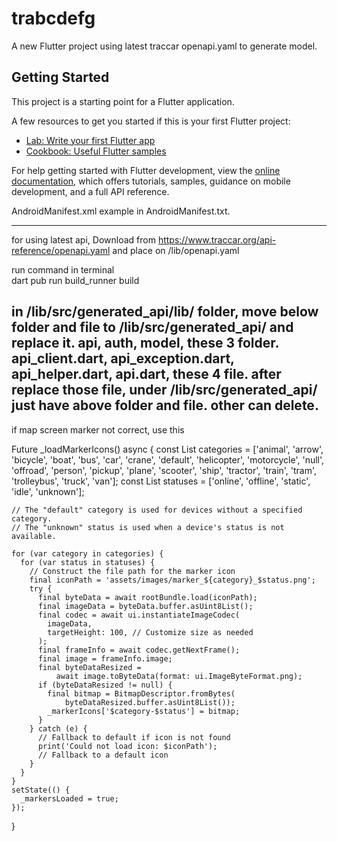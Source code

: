 # trabcdefg

A new Flutter project using latest traccar openapi.yaml to generate model.

## Getting Started

This project is a starting point for a Flutter application.

A few resources to get you started if this is your first Flutter project:

- [Lab: Write your first Flutter app](https://docs.flutter.dev/get-started/codelab)
- [Cookbook: Useful Flutter samples](https://docs.flutter.dev/cookbook)

For help getting started with Flutter development, view the
[online documentation](https://docs.flutter.dev/), which offers tutorials,
samples, guidance on mobile development, and a full API reference.


AndroidManifest.xml example in AndroidManifest.txt.

-------------------------------------------
for using latest api, Download from https://www.traccar.org/api-reference/openapi.yaml and place on /lib/openapi.yaml

run command in terminal <br />
dart pub run build_runner build


in /lib/src/generated_api/lib/ folder, 
move below folder and file to /lib/src/generated_api/ and replace it.  api, auth, model, these 3 folder. api_client.dart, api_exception.dart, api_helper.dart, api.dart, these 4 file. after replace those file, under /lib/src/generated_api/ just have above folder and file. other can delete.
-------------------------------------------

if map screen marker not correct, use this 

Future<void> _loadMarkerIcons() async {
    const List<String> categories = ['animal', 'arrow', 'bicycle', 'boat', 'bus', 'car', 'crane', 'default', 'helicopter', 'motorcycle', 'null', 'offroad', 'person', 'pickup', 'plane', 'scooter', 'ship', 'tractor', 'train', 'tram', 'trolleybus', 'truck', 'van'];
    const List<String> statuses = ['online', 'offline', 'static', 'idle', 'unknown'];
    
    // The "default" category is used for devices without a specified category.
    // The "unknown" status is used when a device's status is not available.

    for (var category in categories) {
      for (var status in statuses) {
        // Construct the file path for the marker icon
        final iconPath = 'assets/images/marker_${category}_$status.png';
        try {
          final byteData = await rootBundle.load(iconPath);
          final imageData = byteData.buffer.asUint8List();
          final codec = await ui.instantiateImageCodec(
            imageData,
            targetHeight: 100, // Customize size as needed
          );
          final frameInfo = await codec.getNextFrame();
          final image = frameInfo.image;
          final byteDataResized =
              await image.toByteData(format: ui.ImageByteFormat.png);
          if (byteDataResized != null) {
            final bitmap = BitmapDescriptor.fromBytes(
                byteDataResized.buffer.asUint8List());
            _markerIcons['$category-$status'] = bitmap;
          }
        } catch (e) {
          // Fallback to default if icon is not found
          print('Could not load icon: $iconPath');
          // Fallback to a default icon
        }
      }
    }
    setState(() {
      _markersLoaded = true;
    });
  }





